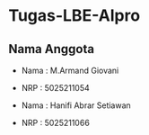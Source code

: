 # Tugas-LBE-Alpro

**Nama Anggota**
---
* Nama : M.Armand Giovani
* NRP : 5025211054

* Nama : Hanifi Abrar Setiawan
* NRP : 5025211066
